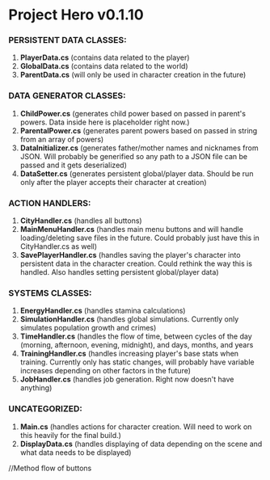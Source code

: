 # Project Hero v0.1.10
### PERSISTENT DATA CLASSES:
1) **PlayerData.cs** (contains data related to the player)
2) **GlobalData.cs** (contains data related to the world)
3) **ParentData.cs** (will only be used in character creation in the future)

### DATA GENERATOR CLASSES:
1) **ChildPower.cs** (generates child power based on passed in parent's powers. Data inside here is placeholder right now.)
2) **ParentalPower.cs** (generates parent powers based on passed in string from an array of powers)
3) **DataInitializer.cs** (generates father/mother names and nicknames from JSON. Will probably be generified so any path to a JSON file can be passed and it gets deserialized)
4) **DataSetter.cs** (generates persistent global/player data. Should be run only after the player accepts their character at creation)

### ACTION HANDLERS:
1) **CityHandler.cs** (handles all buttons)
2) **MainMenuHandler.cs** (handles main menu buttons and will handle loading/deleting save files in the future. Could probably just have this in CityHandler.cs as well)
3) **SavePlayerHandler.cs** (handles saving the player's character into persistent data in the character creation. Could rethink the way this is handled. Also handles setting persistent global/player data)

### SYSTEMS CLASSES:
1) **EnergyHandler.cs** (handles stamina calculations)
2) **SimulationHandler.cs** (handles global simulations. Currently only simulates population growth and crimes)
3) **TimeHandler.cs** (handles the flow of time, between cycles of the day (morning, afternoon, evening, midnight), and days, months, and years
4) **TrainingHandler.cs** (handles increasing player's base stats when training. Currently only has static changes, will probably have variable increases depending on other factors in the future)
5) **JobHandler.cs** (handles job generation. Right now doesn't have anything)

### UNCATEGORIZED:
1) **Main.cs** (handles actions for character creation. Will need to work on this heavily for the final build.)
2) **DisplayData.cs** (handles displaying of data depending on the scene and what data needs to be displayed)

//Method flow of buttons
